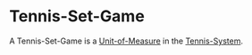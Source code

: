 # Tennis-Set-Game

A Tennis-Set-Game is a [Unit-of-Measure](10000020.md) in the [Tennis-System](270200001.md).